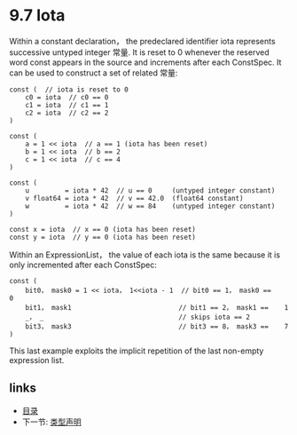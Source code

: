# 9.7 Iota

Within a constant declaration， the predeclared identifier iota represents successive untyped integer 常量. It is reset to 0 whenever the reserved word const appears in the source and increments after each ConstSpec. It can be used to construct a set of related 常量:

	const (  // iota is reset to 0
		c0 = iota  // c0 == 0
		c1 = iota  // c1 == 1
		c2 = iota  // c2 == 2
	)
	
	const (
		a = 1 << iota  // a == 1 (iota has been reset)
		b = 1 << iota  // b == 2
		c = 1 << iota  // c == 4
	)
	
	const (
		u         = iota * 42  // u == 0     (untyped integer constant)
		v float64 = iota * 42  // v == 42.0  (float64 constant)
		w         = iota * 42  // w == 84    (untyped integer constant)
	)
	
	const x = iota  // x == 0 (iota has been reset)
	const y = iota  // y == 0 (iota has been reset)

Within an ExpressionList， the value of each iota is the same because it is only incremented after each ConstSpec:

	const (
		bit0， mask0 = 1 << iota， 1<<iota - 1  // bit0 == 1， mask0 == 	0
		bit1， mask1                           // bit1 == 2， mask1 == 	1
		_， _                                  // skips iota == 2
		bit3， mask3                           // bit3 == 8， mask3 == 	7
	)

This last example exploits the implicit repetition of the last non-empty expression list.

## links
  * [目录](<preface.md>)
  * 下一节: [类型声明](<09.8.md>)